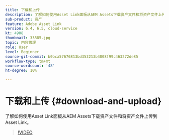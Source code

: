 ```yaml
---
title: 下载和上传
description: 了解如何使用Asset Link面板从AEM Assets下载资产文件和将资产文件上传到Asset Link。
sub-product: 资产
feature: Adobe Asset Link
version: 6.4, 6.5, cloud-service
kt: 4908
thumbnail: 33885.jpg
topic: 内容管理
role: User
level: Beginner
source-git-commit: b0bca57676813bd353213b4808f99c463272de85
workflow-type: tm+mt
source-wordcount: '48'
ht-degree: 10%

---
```



# 下载和上传 {#download-and-upload}

了解如何使用Asset Link面板从AEM Assets下载资产文件和将资产文件上传到Asset Link。

>[!VIDEO](https://video.tv.adobe.com/v/33885/?quality=12)
